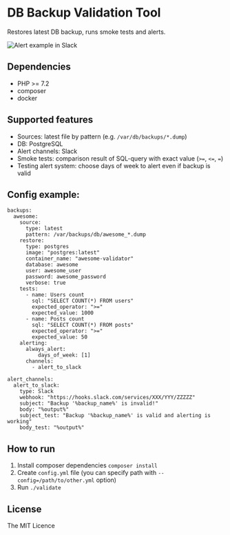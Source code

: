 # DB Backup Validation Tool

Restores latest DB backup, runs smoke tests and alerts.

![Alert example in Slack](http://s.getid.org/github/db-validator.png)

## Dependencies

* PHP >= 7.2
* composer
* docker

## Supported features

* Sources: latest file by pattern (e.g. `/var/db/backups/*.dump`)
* DB: PostgreSQL
* Alert channels: Slack
* Smoke tests: comparison result of SQL-query with exact value (`>=`, `<=`, `=`)
* Testing alert system: choose days of week to alert even if backup is valid

## Config example:
```
backups:
  awesome:
    source:
      type: latest
      pattern: /var/backups/db/awesome_*.dump
    restore:
      type: postgres
      image: "postgres:latest"
      container_name: "awesome-validator"
      database: awesome
      user: awesome_user
      password: awesome_password
      verbose: true
    tests:
      - name: Users count
        sql: "SELECT COUNT(*) FROM users"
        expected_operator: ">="
        expected_value: 1000
      - name: Posts count
        sql: "SELECT COUNT(*) FROM posts"
        expected_operator: ">="
        expected_value: 50
    alerting:
      always_alert:
          days_of_week: [1]
      channels:
        - alert_to_slack

alert_channels:
  alert_to_slack:
    type: Slack
    webhook: "https://hooks.slack.com/services/XXX/YYY/ZZZZZ"
    subject: "Backup '%backup_name%' is invalid!"
    body: "%output%"
    subject_test: "Backup '%backup_name%' is valid and alerting is working"
    body_test: "%output%"

```

## How to run

1. Install composer dependencies `composer install`
2. Create `config.yml` file (you can specify path with `--config=/path/to/other.yml` option)
3. Run `./validate`

## License

The MIT Licence
